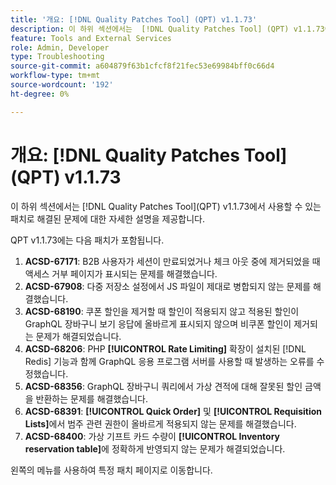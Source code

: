```yaml
---
title: '개요: [!DNL Quality Patches Tool] (QPT) v1.1.73'
description: 이 하위 섹션에서는  [!DNL Quality Patches Tool] (QPT) v1.1.73에서 사용할 수 있는 패치로 해결된 문제에 대한 자세한 설명을 제공합니다.
feature: Tools and External Services
role: Admin, Developer
type: Troubleshooting
source-git-commit: a604879f63b1cfcf8f21fec53e69984bff0c66d4
workflow-type: tm+mt
source-wordcount: '192'
ht-degree: 0%

---
```


# 개요: [!DNL Quality Patches Tool]&#x200B;(QPT) v1.1.73

이 하위 섹션에서는 [!DNL Quality Patches Tool]&#x200B;(QPT) v1.1.73에서 사용할 수 있는 패치로 해결된 문제에 대한 자세한 설명을 제공합니다.

QPT v1.1.73에는 다음 패치가 포함됩니다.
1. **ACSD-67171**: B2B 사용자가 세션이 만료되었거나 체크 아웃 중에 제거되었을 때 액세스 거부 페이지가 표시되는 문제를 해결했습니다.
1. **ACSD-67908**: 다중 저장소 설정에서 JS 파일이 제대로 병합되지 않는 문제를 해결했습니다.
1. **ACSD-68190**: 쿠폰 할인을 제거할 때 할인이 적용되지 않고 적용된 할인이 GraphQL 장바구니 보기 응답에 올바르게 표시되지 않으며 비쿠폰 할인이 제거되는 문제가 해결되었습니다.
1. **ACSD-68206**: PHP **[!UICONTROL Rate Limiting]** 확장이 설치된 [!DNL Redis] 기능과 함께 GraphQL 응용 프로그램 서버를 사용할 때 발생하는 오류를 수정했습니다.
1. **ACSD-68356**: GraphQL 장바구니 쿼리에서 가상 견적에 대해 잘못된 할인 금액을 반환하는 문제를 해결했습니다.
1. **ACSD-68391**: **[!UICONTROL Quick Order]** 및 **[!UICONTROL Requisition Lists]**&#x200B;에서 범주 관련 권한이 올바르게 적용되지 않는 문제를 해결했습니다.
1. **ACSD-68400**: 가상 기프트 카드 수량이 **[!UICONTROL Inventory reservation table]**&#x200B;에 정확하게 반영되지 않는 문제가 해결되었습니다.

왼쪽의 메뉴를 사용하여 특정 패치 페이지로 이동합니다.
